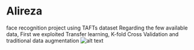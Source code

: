 # Alireza
face recognition project using TAFTs dataset
Regarding the few available data, First we exploited Transfer learning, K-fold Cross Validation and traditional data augmentation
![alt text](https://www.uplooder.net/img/image/10/b3c6dc74aa39262174ec9d1bee437270/images.jpg)
